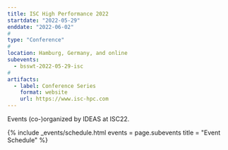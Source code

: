 ```yaml
---
title: ISC High Performance 2022
startdate: "2022-05-29"
enddate: "2022-06-02"
#
type: "Conference" 
#
location: Hamburg, Germany, and online
subevents:
  - bsswt-2022-05-29-isc
#
artifacts:
  - label: Conference Series
    format: website
    url: https://www.isc-hpc.com
---
```


Events (co-)organized by IDEAS at ISC22.

{% include _events/schedule.html
   events = page.subevents
   title = "Event Schedule"
%}
